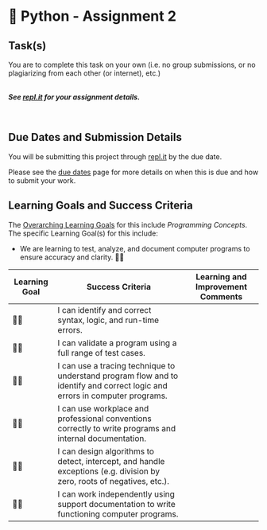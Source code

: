 # &#x1F4D8; Python - Assignment 2

## Task(s)

You are to complete this task on your own (i.e. no group submissions, or no plagiarizing from each other (or internet), etc.)  
<br/>

_**See [repl.it](https://repl.it) for your assignment details.**_

<br/>

## Due Dates and Submission Details

You will be submitting this project through [repl.it](https://repl.it) by the due date.

Please see the [due dates](./Due-Dates-and-Submission-Details) page for more details on when this is due and how to submit your work.

## Learning Goals and Success Criteria

The [Overarching Learning Goals](./images/ICS3U.jpg) for this include _Programming Concepts_.
The specific Learning Goal(s) for this include:
  * We are learning to test, analyze, and document computer programs to ensure accuracy and clarity. &#x1F4D8;&#x1F4D8;

| Learning Goal | Success Criteria  | Learning and Improvement Comments |
| ------------- | ----------------- | --------------------------------- |
| &#x1F4D8;&#x1F4D8; | I can identify and correct syntax, logic, and run-time errors. | |
| &#x1F4D8;&#x1F4D8; | I can validate a program using a full range of test cases. | |
| &#x1F4D8;&#x1F4D8; | I can use a tracing technique to understand program flow and to identify and correct logic and errors in computer programs. | |
| &#x1F4D8;&#x1F4D8; | I can use workplace and professional conventions correctly to write programs and internal documentation. | |
| &#x1F4D8;&#x1F4D8; | I can design algorithms to detect, intercept, and handle exceptions (e.g. division by zero, roots of negatives, etc.). | |
| &#x1F4D8;&#x1F4D8; | I can work independently using support documentation to write functioning computer programs. | |
